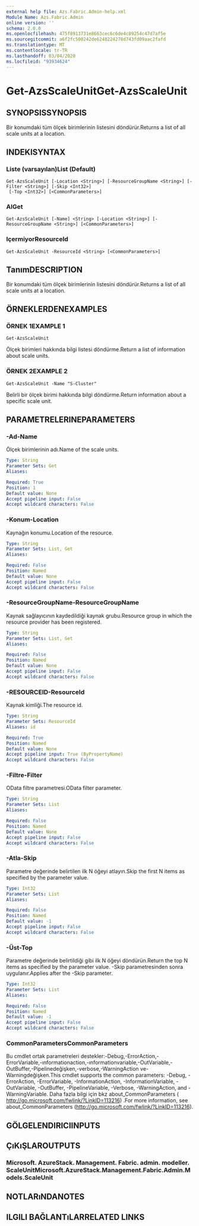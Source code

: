 ```yaml
---
external help file: Azs.Fabric.Admin-help.xml
Module Name: Azs.Fabric.Admin
online version: ''
schema: 2.0.0
ms.openlocfilehash: 475f8913731e8663cec6c6de4c89254c47d7af5e
ms.sourcegitcommit: a6f2fc500242de6248224278d743fd09aac2fafd
ms.translationtype: MT
ms.contentlocale: tr-TR
ms.lasthandoff: 03/04/2020
ms.locfileid: "93934624"
---
```

# <span data-ttu-id="bb976-101">Get-AzsScaleUnit</span><span class="sxs-lookup"><span data-stu-id="bb976-101">Get-AzsScaleUnit</span></span>

## <span data-ttu-id="bb976-102">SYNOPSIS</span><span class="sxs-lookup"><span data-stu-id="bb976-102">SYNOPSIS</span></span>
<span data-ttu-id="bb976-103">Bir konumdaki tüm ölçek birimlerinin listesini döndürür.</span><span class="sxs-lookup"><span data-stu-id="bb976-103">Returns a list of all scale units at a location.</span></span>

## <span data-ttu-id="bb976-104">INDEKI</span><span class="sxs-lookup"><span data-stu-id="bb976-104">SYNTAX</span></span>

### <span data-ttu-id="bb976-105">Liste (varsayılan)</span><span class="sxs-lookup"><span data-stu-id="bb976-105">List (Default)</span></span>
```
Get-AzsScaleUnit [-Location <String>] [-ResourceGroupName <String>] [-Filter <String>] [-Skip <Int32>]
 [-Top <Int32>] [<CommonParameters>]
```

### <span data-ttu-id="bb976-106">Al</span><span class="sxs-lookup"><span data-stu-id="bb976-106">Get</span></span>
```
Get-AzsScaleUnit [-Name] <String> [-Location <String>] [-ResourceGroupName <String>] [<CommonParameters>]
```

### <span data-ttu-id="bb976-107">Içermiyor</span><span class="sxs-lookup"><span data-stu-id="bb976-107">ResourceId</span></span>
```
Get-AzsScaleUnit -ResourceId <String> [<CommonParameters>]
```

## <span data-ttu-id="bb976-108">Tanım</span><span class="sxs-lookup"><span data-stu-id="bb976-108">DESCRIPTION</span></span>
<span data-ttu-id="bb976-109">Bir konumdaki tüm ölçek birimlerinin listesini döndürür.</span><span class="sxs-lookup"><span data-stu-id="bb976-109">Returns a list of all scale units at a location.</span></span>

## <span data-ttu-id="bb976-110">ÖRNEKLERDEN</span><span class="sxs-lookup"><span data-stu-id="bb976-110">EXAMPLES</span></span>

### <span data-ttu-id="bb976-111">ÖRNEK 1</span><span class="sxs-lookup"><span data-stu-id="bb976-111">EXAMPLE 1</span></span>
```
Get-AzsScaleUnit
```

<span data-ttu-id="bb976-112">Ölçek birimleri hakkında bilgi listesi döndürme.</span><span class="sxs-lookup"><span data-stu-id="bb976-112">Return a list of information about scale units.</span></span>

### <span data-ttu-id="bb976-113">ÖRNEK 2</span><span class="sxs-lookup"><span data-stu-id="bb976-113">EXAMPLE 2</span></span>
```
Get-AzsScaleUnit -Name "S-Cluster"
```

<span data-ttu-id="bb976-114">Belirli bir ölçek birimi hakkında bilgi döndürme.</span><span class="sxs-lookup"><span data-stu-id="bb976-114">Return information about a specific scale unit.</span></span>

## <span data-ttu-id="bb976-115">PARAMETRELERINE</span><span class="sxs-lookup"><span data-stu-id="bb976-115">PARAMETERS</span></span>

### <span data-ttu-id="bb976-116">-Ad</span><span class="sxs-lookup"><span data-stu-id="bb976-116">-Name</span></span>
<span data-ttu-id="bb976-117">Ölçek birimlerinin adı.</span><span class="sxs-lookup"><span data-stu-id="bb976-117">Name of the scale units.</span></span>

```yaml
Type: String
Parameter Sets: Get
Aliases:

Required: True
Position: 1
Default value: None
Accept pipeline input: False
Accept wildcard characters: False
```

### <span data-ttu-id="bb976-118">-Konum</span><span class="sxs-lookup"><span data-stu-id="bb976-118">-Location</span></span>
<span data-ttu-id="bb976-119">Kaynağın konumu.</span><span class="sxs-lookup"><span data-stu-id="bb976-119">Location of the resource.</span></span>

```yaml
Type: String
Parameter Sets: List, Get
Aliases:

Required: False
Position: Named
Default value: None
Accept pipeline input: False
Accept wildcard characters: False
```

### <span data-ttu-id="bb976-120">-ResourceGroupName</span><span class="sxs-lookup"><span data-stu-id="bb976-120">-ResourceGroupName</span></span>
<span data-ttu-id="bb976-121">Kaynak sağlayıcının kaydedildiği kaynak grubu.</span><span class="sxs-lookup"><span data-stu-id="bb976-121">Resource group in which the resource provider has been registered.</span></span>

```yaml
Type: String
Parameter Sets: List, Get
Aliases:

Required: False
Position: Named
Default value: None
Accept pipeline input: False
Accept wildcard characters: False
```

### <span data-ttu-id="bb976-122">-RESOURCEID</span><span class="sxs-lookup"><span data-stu-id="bb976-122">-ResourceId</span></span>
<span data-ttu-id="bb976-123">Kaynak kimliği.</span><span class="sxs-lookup"><span data-stu-id="bb976-123">The resource id.</span></span>

```yaml
Type: String
Parameter Sets: ResourceId
Aliases: id

Required: True
Position: Named
Default value: None
Accept pipeline input: True (ByPropertyName)
Accept wildcard characters: False
```

### <span data-ttu-id="bb976-124">-Filtre</span><span class="sxs-lookup"><span data-stu-id="bb976-124">-Filter</span></span>
<span data-ttu-id="bb976-125">OData filtre parametresi.</span><span class="sxs-lookup"><span data-stu-id="bb976-125">OData filter parameter.</span></span>

```yaml
Type: String
Parameter Sets: List
Aliases:

Required: False
Position: Named
Default value: None
Accept pipeline input: False
Accept wildcard characters: False
```

### <span data-ttu-id="bb976-126">-Atla</span><span class="sxs-lookup"><span data-stu-id="bb976-126">-Skip</span></span>
<span data-ttu-id="bb976-127">Parametre değerinde belirtilen ilk N öğeyi atlayın.</span><span class="sxs-lookup"><span data-stu-id="bb976-127">Skip the first N items as specified by the parameter value.</span></span>

```yaml
Type: Int32
Parameter Sets: List
Aliases:

Required: False
Position: Named
Default value: -1
Accept pipeline input: False
Accept wildcard characters: False
```

### <span data-ttu-id="bb976-128">-Üst</span><span class="sxs-lookup"><span data-stu-id="bb976-128">-Top</span></span>
<span data-ttu-id="bb976-129">Parametre değerinde belirtildiği gibi ilk N öğeyi döndürün.</span><span class="sxs-lookup"><span data-stu-id="bb976-129">Return the top N items as specified by the parameter value.</span></span>
<span data-ttu-id="bb976-130">-Skip parametresinden sonra uygulanır.</span><span class="sxs-lookup"><span data-stu-id="bb976-130">Applies after the -Skip parameter.</span></span>

```yaml
Type: Int32
Parameter Sets: List
Aliases:

Required: False
Position: Named
Default value: -1
Accept pipeline input: False
Accept wildcard characters: False
```

### <span data-ttu-id="bb976-131">CommonParameters</span><span class="sxs-lookup"><span data-stu-id="bb976-131">CommonParameters</span></span>
<span data-ttu-id="bb976-132">Bu cmdlet ortak parametreleri destekler:-Debug,-ErrorAction,-ErrorVariable,-ınformationaction,-ınformationvariable,-OutVariable,-OutBuffer,-Pipelinedeğişken,-verbose,-WarningAction ve-Warningdeğişken.</span><span class="sxs-lookup"><span data-stu-id="bb976-132">This cmdlet supports the common parameters: -Debug, -ErrorAction, -ErrorVariable, -InformationAction, -InformationVariable, -OutVariable, -OutBuffer, -PipelineVariable, -Verbose, -WarningAction, and -WarningVariable.</span></span> <span data-ttu-id="bb976-133">Daha fazla bilgi için bkz about_CommonParameters ( http://go.microsoft.com/fwlink/?LinkID=113216) .</span><span class="sxs-lookup"><span data-stu-id="bb976-133">For more information, see about_CommonParameters (http://go.microsoft.com/fwlink/?LinkID=113216).</span></span>

## <span data-ttu-id="bb976-134">GÖLGELENDIRICI</span><span class="sxs-lookup"><span data-stu-id="bb976-134">INPUTS</span></span>

## <span data-ttu-id="bb976-135">ÇıKıŞLAR</span><span class="sxs-lookup"><span data-stu-id="bb976-135">OUTPUTS</span></span>

### <span data-ttu-id="bb976-136">Microsoft. AzureStack. Management. Fabric. admin. modeller. ScaleUnit</span><span class="sxs-lookup"><span data-stu-id="bb976-136">Microsoft.AzureStack.Management.Fabric.Admin.Models.ScaleUnit</span></span>

## <span data-ttu-id="bb976-137">NOTLARıNDA</span><span class="sxs-lookup"><span data-stu-id="bb976-137">NOTES</span></span>

## <span data-ttu-id="bb976-138">ILGILI BAĞLANTıLAR</span><span class="sxs-lookup"><span data-stu-id="bb976-138">RELATED LINKS</span></span>
